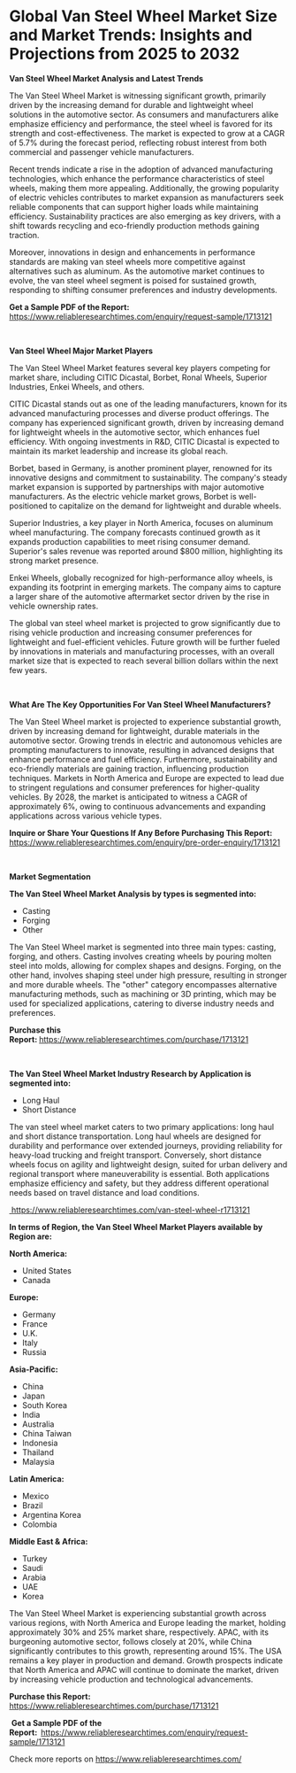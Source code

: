 <p><h1>Global Van Steel Wheel Market Size and Market Trends: Insights and Projections from 2025 to 2032</h1></p><p><strong>Van Steel Wheel Market Analysis and Latest Trends</strong></p>
<p><p>The Van Steel Wheel Market is witnessing significant growth, primarily driven by the increasing demand for durable and lightweight wheel solutions in the automotive sector. As consumers and manufacturers alike emphasize efficiency and performance, the steel wheel is favored for its strength and cost-effectiveness. The market is expected to grow at a CAGR of 5.7% during the forecast period, reflecting robust interest from both commercial and passenger vehicle manufacturers.</p><p>Recent trends indicate a rise in the adoption of advanced manufacturing technologies, which enhance the performance characteristics of steel wheels, making them more appealing. Additionally, the growing popularity of electric vehicles contributes to market expansion as manufacturers seek reliable components that can support higher loads while maintaining efficiency. Sustainability practices are also emerging as key drivers, with a shift towards recycling and eco-friendly production methods gaining traction.</p><p>Moreover, innovations in design and enhancements in performance standards are making van steel wheels more competitive against alternatives such as aluminum. As the automotive market continues to evolve, the van steel wheel segment is poised for sustained growth, responding to shifting consumer preferences and industry developments.</p></p>
<p><strong>Get a Sample PDF of the Report:&nbsp;</strong> <a href="https://www.reliableresearchtimes.com/enquiry/request-sample/1713121?utm_campaign=3061&utm_medium=2&utm_source=Github&utm_content=ia&utm_term=28032025&utm_id=van-steel-wheel">https://www.reliableresearchtimes.com/enquiry/request-sample/1713121</a></p>
<p>&nbsp;</p>
<p><strong>Van Steel Wheel Major Market Players</strong></p>
<p><p>The Van Steel Wheel Market features several key players competing for market share, including CITIC Dicastal, Borbet, Ronal Wheels, Superior Industries, Enkei Wheels, and others. </p><p>CITIC Dicastal stands out as one of the leading manufacturers, known for its advanced manufacturing processes and diverse product offerings. The company has experienced significant growth, driven by increasing demand for lightweight wheels in the automotive sector, which enhances fuel efficiency. With ongoing investments in R&D, CITIC Dicastal is expected to maintain its market leadership and increase its global reach.</p><p>Borbet, based in Germany, is another prominent player, renowned for its innovative designs and commitment to sustainability. The company's steady market expansion is supported by partnerships with major automotive manufacturers. As the electric vehicle market grows, Borbet is well-positioned to capitalize on the demand for lightweight and durable wheels.</p><p>Superior Industries, a key player in North America, focuses on aluminum wheel manufacturing. The company forecasts continued growth as it expands production capabilities to meet rising consumer demand. Superior's sales revenue was reported around $800 million, highlighting its strong market presence.</p><p>Enkei Wheels, globally recognized for high-performance alloy wheels, is expanding its footprint in emerging markets. The company aims to capture a larger share of the automotive aftermarket sector driven by the rise in vehicle ownership rates.</p><p>The global van steel wheel market is projected to grow significantly due to rising vehicle production and increasing consumer preferences for lightweight and fuel-efficient vehicles. Future growth will be further fueled by innovations in materials and manufacturing processes, with an overall market size that is expected to reach several billion dollars within the next few years.</p></p>
<p>&nbsp;</p>
<p><strong>What Are The Key Opportunities For Van Steel Wheel Manufacturers?</strong></p>
<p><p>The Van Steel Wheel market is projected to experience substantial growth, driven by increasing demand for lightweight, durable materials in the automotive sector. Growing trends in electric and autonomous vehicles are prompting manufacturers to innovate, resulting in advanced designs that enhance performance and fuel efficiency. Furthermore, sustainability and eco-friendly materials are gaining traction, influencing production techniques. Markets in North America and Europe are expected to lead due to stringent regulations and consumer preferences for higher-quality vehicles. By 2028, the market is anticipated to witness a CAGR of approximately 6%, owing to continuous advancements and expanding applications across various vehicle types.</p></p>
<p><strong>Inquire or Share Your Questions If Any Before Purchasing This Report:</strong> <a href="https://www.reliableresearchtimes.com/enquiry/pre-order-enquiry/1713121?utm_campaign=3061&utm_medium=2&utm_source=Github&utm_content=ia&utm_term=28032025&utm_id=van-steel-wheel">https://www.reliableresearchtimes.com/enquiry/pre-order-enquiry/1713121</a></p>
<p>&nbsp;</p>
<p><strong>Market Segmentation</strong></p>
<p><strong>The Van Steel Wheel Market Analysis by types is segmented into:</strong></p>
<p><ul><li>Casting</li><li>Forging</li><li>Other</li></ul></p>
<p><p>The Van Steel Wheel market is segmented into three main types: casting, forging, and others. Casting involves creating wheels by pouring molten steel into molds, allowing for complex shapes and designs. Forging, on the other hand, involves shaping steel under high pressure, resulting in stronger and more durable wheels. The "other" category encompasses alternative manufacturing methods, such as machining or 3D printing, which may be used for specialized applications, catering to diverse industry needs and preferences.</p></p>
<p><strong>Purchase this Report:&nbsp;</strong><a href="https://www.reliableresearchtimes.com/purchase/1713121?utm_campaign=3061&utm_medium=2&utm_source=Github&utm_content=ia&utm_term=28032025&utm_id=van-steel-wheel">https://www.reliableresearchtimes.com/purchase/1713121</a></p>
<p>&nbsp;</p>
<p><strong>The Van Steel Wheel Market Industry Research by Application is segmented into:</strong></p>
<p><ul><li>Long Haul</li><li>Short Distance</li></ul></p>
<p><p>The van steel wheel market caters to two primary applications: long haul and short distance transportation. Long haul wheels are designed for durability and performance over extended journeys, providing reliability for heavy-load trucking and freight transport. Conversely, short distance wheels focus on agility and lightweight design, suited for urban delivery and regional transport where maneuverability is essential. Both applications emphasize efficiency and safety, but they address different operational needs based on travel distance and load conditions.</p></p>
<p><a href="https://www.reliableresearchtimes.com/van-steel-wheel-r1713121?utm_campaign=3061&utm_medium=2&utm_source=Github&utm_content=ia&utm_term=28032025&utm_id=van-steel-wheel">&nbsp;https://www.reliableresearchtimes.com/van-steel-wheel-r1713121</a></p>
<p><strong>In terms of Region, the Van Steel Wheel Market Players available by Region are:</strong></p>
<p>
    <p> <strong> North America: </strong>
        <ul>
            <li>United States</li>
            <li>Canada</li>
        </ul>
        </p> 
    <p> <strong> Europe: </strong>
        <ul>
            <li>Germany</li>
            <li>France</li>
            <li>U.K.</li>
            <li>Italy</li>
            <li>Russia</li>
        </ul>
        </p> 
    <p> <strong> Asia-Pacific: </strong>
        <ul>
            <li>China</li>
            <li>Japan</li>
            <li>South Korea</li>
            <li>India</li>
            <li>Australia</li>
            <li>China Taiwan</li>
            <li>Indonesia</li>
            <li>Thailand</li>
            <li>Malaysia</li>
        </ul>
        </p> 
    <p> <strong> Latin America: </strong>
        <ul>
            <li>Mexico</li>
            <li>Brazil</li>
            <li>Argentina Korea</li>
            <li>Colombia</li>
        </ul>
        </p> 
    <p> <strong> Middle East & Africa: </strong>
        <ul>
            <li>Turkey</li>
            <li>Saudi</li>
            <li>Arabia</li>
            <li>UAE</li>
            <li>Korea</li>
        </ul>
    </p>
    </p>
<p><p>The Van Steel Wheel Market is experiencing substantial growth across various regions, with North America and Europe leading the market, holding approximately 30% and 25% market share, respectively. APAC, with its burgeoning automotive sector, follows closely at 20%, while China significantly contributes to this growth, representing around 15%. The USA remains a key player in production and demand. Growth prospects indicate that North America and APAC will continue to dominate the market, driven by increasing vehicle production and technological advancements.</p></p>
<p><strong>Purchase this Report: </strong><a href="https://www.reliableresearchtimes.com/purchase/1713121?utm_campaign=3061&utm_medium=2&utm_source=Github&utm_content=ia&utm_term=28032025&utm_id=van-steel-wheel">https://www.reliableresearchtimes.com/purchase/1713121</a></p>
<p>&nbsp;<strong>Get a Sample PDF of the Report:&nbsp;&nbsp;</strong><a href="https://www.reliableresearchtimes.com/enquiry/request-sample/1713121?utm_campaign=3061&utm_medium=2&utm_source=Github&utm_content=ia&utm_term=28032025&utm_id=van-steel-wheel">https://www.reliableresearchtimes.com/enquiry/request-sample/1713121</a></p>
<p><strong></strong></p>
<p>Check more reports on <a href="https://www.reliableresearchtimes.com/?utm_campaign=3061&utm_medium=2&utm_source=Github&utm_content=ia&utm_term=28032025&utm_id=van-steel-wheel">https://www.reliableresearchtimes.com/</a></p>